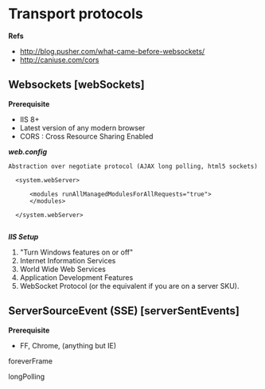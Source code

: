 Transport protocols
===================

**Refs**

- http://blog.pusher.com/what-came-before-websockets/
- http://caniuse.com/cors


Websockets [webSockets]
-----------------------

**Prerequisite**

- IIS 8+
- Latest version of any modern browser
- CORS : Cross Resource Sharing Enabled

***web.config***

```
Abstraction over negotiate protocol (AJAX long polling, html5 sockets)

  <system.webServer>

      <modules runAllManagedModulesForAllRequests="true">
      </modules>
    
  </system.webServer>
  
```

***IIS Setup***


1. "Turn Windows features on or off" 
2. Internet Information Services
3. World Wide Web Services
4. Application Development Features
5. WebSocket Protocol (or the equivalent if you are on a server SKU).


ServerSourceEvent (SSE) [serverSentEvents]
------------------------------------------

**Prerequisite**

- FF, Chrome, (anything but IE)





foreverFrame


longPolling
